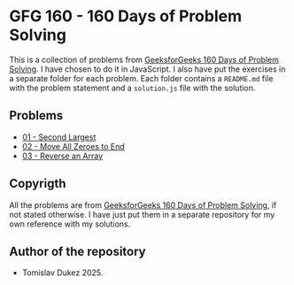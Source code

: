 # GFG 160 - 160 Days of Problem Solving 

This is a collection of problems from [GeeksforGeeks 160 Days of Problem Solving](https://www.geeksforgeeks.org/batch/gfg-160-problems). I have chosen to do it in JavaScript. I also have put the exercises in a separate folder for each problem. Each folder contains a `README.md` file with the problem statement and a `solution.js` file with the solution.

## Problems

- [01 - Second Largest](02-gfg-160/001-problem/README.md)
- [02 - Move All Zeroes to End](02-gfg-160/002-problem/README.md)
- [03 - Reverse an Array](02-gfg-160/003-problem/README.md)


## Copyrigth
All the problems  are from [GeeksforGeeks 160 Days of Problem Solving](https://www.geeksforgeeks.org/batch/gfg-160-problems), if not stated otherwise. I have just put them in a separate repository for my own reference with my solutions.

## Author of the repository
- Tomislav Dukez 2025.
